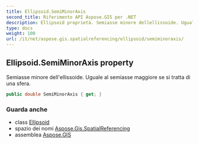 ```yaml
---
title: Ellipsoid.SemiMinorAxis
second_title: Riferimento API Aspose.GIS per .NET
description: Ellipsoid proprietà. Semiasse minore dellellissoide. Uguale al semiasse maggiore se si tratta di una sfera.
type: docs
weight: 100
url: /it/net/aspose.gis.spatialreferencing/ellipsoid/semiminoraxis/
---
```

## Ellipsoid.SemiMinorAxis property

Semiasse minore dell'ellissoide. Uguale al semiasse maggiore se si tratta di una sfera.

```csharp
public double SemiMinorAxis { get; }
```

### Guarda anche

* class [Ellipsoid](../)
* spazio dei nomi [Aspose.Gis.SpatialReferencing](../../ellipsoid/)
* assemblea [Aspose.GIS](../../../)


